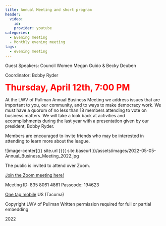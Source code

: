 ```yaml
---
title: Annual Meeting and short program
header:
  video:
    id:
    provider: youtube
categories:
  - Evening meeting
  - Monthly evening meeting
tags:
  - evening meeting
---
```


Guest Speakers:	  Council Women Megan Guido & Becky Deuben

Coordinator:  Bobby Ryder

<span style="color:red; font-size:2em;"> **Thursday, April 12th, 7:00 PM** </span> 

At the LWV of Pullman Annual Business Meeting we address issues that are important to you, our community, and to ways to make democracy work. We must have a quorum of no less than 18 members attending to vote on business matters. We will take a look back at activities and accomplishments during the last year with a presentation given by our president, Bobby Ryder.

Members are encouraged to invite friends who may be interested in attending to learn more about the league. 

![image-center]({{ site.url }}{{ site.baseurl }}/assets/images/2022-05-05-Annual_Business_Meeting_2022.jpg

The public is invited to attend over Zoom.

[Join the Zoom meeting here!](https://us02web.zoom.us/j/83580614861?pwd=dmJ4a3BIVmVDaUZSM1hlRkZEamlkZz09)

Meeting ID: 835 8061 4861
Passcode: 194623

[One tap mobile](tel:+12532158782,,83580614861#,,,,*194623#) US (Tacoma)


Copyright LWV of Pullman
Written permission required for full or partial embedding

<!---change the title to whatever you want the post to be titled
change the ID out to the end of the youtube link https://youtu.be/r61ARK4Qv9c -->
2022
